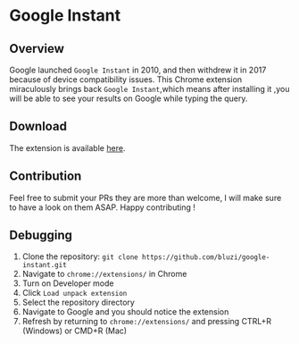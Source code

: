 # Google Instant
## Overview
Google launched `Google Instant` in 2010, and then withdrew it in 2017 because of device compatibility issues.
This Chrome extension miraculously brings back `Google Instant`,which means after installing it ,you will be able to see your results on Google while typing the query.

## Download
The extension is available [here](https://chrome.google.com/webstore/detail/google-instant/pgkcggibpkmllknengmmihdoeaifkmmc).

## Contribution
Feel free to submit your PRs they are more than welcome, I will make sure to have a look on them ASAP.
Happy contributing !

## Debugging
1. Clone the repository: `git clone https://github.com/bluzi/google-instant.git`
2. Navigate to `chrome://extensions/` in Chrome
3. Turn on Developer mode
4. Click `Load unpack extension`
5. Select the repository directory 
6. Navigate to Google and you should notice the extension
7. Refresh by returning to `chrome://extensions/` and pressing CTRL+R (Windows) or CMD+R (Mac)
